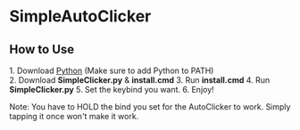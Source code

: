 # SimpleAutoClicker

<h2>How to Use</h2>
1. Download <a href="https://www.python.org/downloads/">Python</a> (Make sure to add Python to PATH) <br>
2. Download <b>SimpleClicker.py</b> & <b>install.cmd</b>
3. Run <b>install.cmd</b>
4. Run <b>SimpleClicker.py</b>
5. Set the keybind you want.
6. Enjoy!

Note: You have to HOLD the bind you set for the AutoClicker to work. Simply tapping it once won't make it work.
